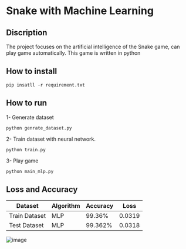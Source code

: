 # Snake with Machine Learning
## Discription
The project focuses on the artificial intelligence of the Snake game, can play game automatically.
This game is written in python

## How to install
```
pip insatll -r requirement.txt
```

## How to run
1- Generate dataset 
```
python genrate_dataset.py
```
2- Train dataset with neural network.
```
python train.py
```
3- Play game 
```
python main_mlp.py
```

## Loss and Accuracy
| Dataset       | Algorithm   | Accuracy | Loss      |
| -------       | ---         | ---      | -----     |
| Train Dataset |    MLP      | 99.36%   | 0.0319    |
| Test Dataset  |    MLP      | 99.362%  | 0.0318    |

![image](https://github.com/SajedehGharabadian/Snake-AI/assets/76538787/439afdac-769a-4fb0-8eeb-f1c857be17b0)



